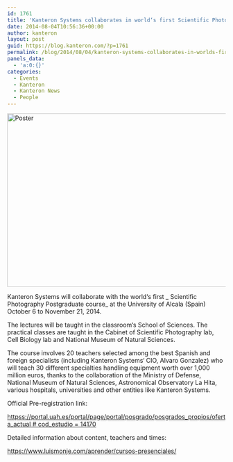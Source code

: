 ```yaml
---
id: 1761
title: 'Kanteron Systems collaborates in world‘s first Scientific Photography Postgraduate course'
date: 2014-08-04T10:56:36+00:00
author: kanteron
layout: post
guid: https://blog.kanteron.com/?p=1761
permalink: /blog/2014/08/04/kanteron-systems-collaborates-in-worlds-first-scientific-photography-postgraduate-course/
panels_data:
  - 'a:0:{}'
categories:
  - Events
  - Kanteron
  - Kanteron News
  - People
---
```

[<img class="aligncenter" src="https://www.aecomunicacioncientifica.org/wp-content/uploads/imagen-cientifica.jpg" alt="Poster" width="800" height="400" />](https://www.aecomunicacioncientifica.org/curso-internacional-de-imagen-cientifica-becas-para-preinscritos-hasta-el-31-de-julio/)
  
Kanteron Systems will collaborate with the world‘s first _ Scientific Photography Postgraduate course_ at the University of Alcala (Spain) October 6 to November 21, 2014.

The lectures will be taught in the classroom‘s School of Sciences. The practical classes are taught in the Cabinet of Scientific Photography lab, Cell Biology lab and National Museum of Natural Sciences.

The course involves 20 teachers selected among the best Spanish and foreign specialists (including Kanteron Systems‘ CIO, Alvaro Gonzalez) who will teach 30 different specialties handling equipment worth over 1,000 million euros, thanks to the collaboration of the Ministry of Defense, National Museum of Natural Sciences, Astronomical Observatory La Hita, various hospitals, universities and other entities like Kanteron Systems.

Official Pre-registration link:
  
<a title="httpss://portal.uah.es/portal/page/portal/posgrado/posgrados_propios/oferta_actual # cod_estudio = 14170" href="httpss://portal.uah.es/portal/page/portal/posgrado/posgrados_propios/oferta_actual%20# cod_estudio = 14170" target="_blank">httpss://portal.uah.es/portal/page/portal/posgrado/posgrados_propios/oferta_actual # cod_estudio = 14170</a>

Detailed information about content, teachers and times:
  
<a title="https://www.luismonje.com/aprender/cursos-presenciales/" href="https://www.luismonje.com/aprender/cursos-presenciales/" target="_blank">https://www.luismonje.com/aprender/cursos-presenciales/</a>